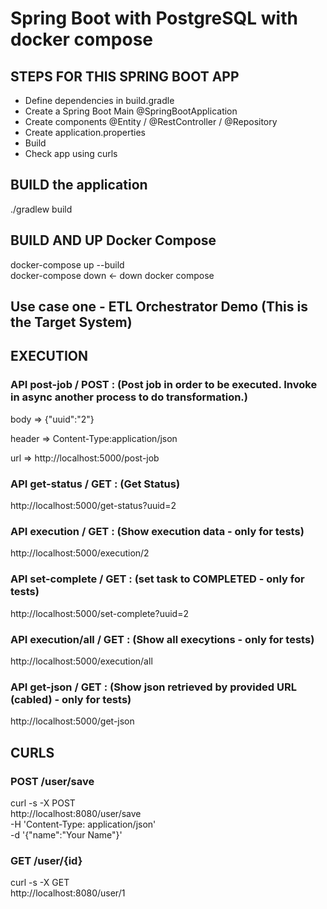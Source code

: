 # Spring Boot with PostgreSQL with docker compose
## STEPS FOR THIS SPRING BOOT APP
- Define dependencies in build.gradle
- Create a Spring Boot Main @SpringBootApplication
- Create components @Entity / @RestController / @Repository
- Create application.properties
- Build 
- Check app using curls 

## BUILD the application 
./gradlew build   

## BUILD AND UP Docker Compose 
docker-compose up --build   
docker-compose down <- down docker compose     

## Use case one - ETL Orchestrator Demo (This is the Target System)
## EXECUTION

### API post-job  / POST : (Post job in order to be executed. Invoke in async another process to do transformation.)
body => {"uuid":"2"}  

header => Content-Type:application/json

url => http://localhost:5000/post-job   

### API get-status / GET : (Get Status)
http://localhost:5000/get-status?uuid=2

### API execution / GET : (Show execution data - only for tests)
http://localhost:5000/execution/2   

### API set-complete / GET : (set task to COMPLETED - only for tests) 
http://localhost:5000/set-complete?uuid=2 

### API execution/all / GET : (Show all execytions - only for tests)
http://localhost:5000/execution/all

### API get-json  / GET : (Show json retrieved by provided URL (cabled)  - only for tests)
http://localhost:5000/get-json

 

## CURLS 

### POST /user/save 
curl -s -X POST \
  http://localhost:8080/user/save \
  -H 'Content-Type: application/json' \
  -d '{"name":"Your Name"}'


### GET /user/{id}
curl -s -X GET \
  http://localhost:8080/user/1 
  
  
